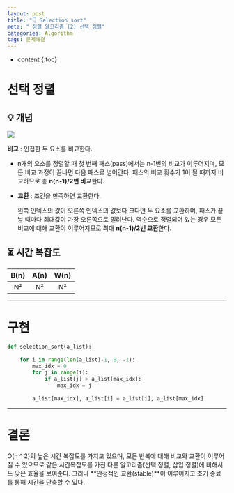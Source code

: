 ```yaml
---
layout: post
title: "👇 Selection sort"
meta: " 정렬 알고리즘 (2) 선택 정렬"
categories: Algorithm
tags: 문제해결
---
```




* content
{:toc}
# 선택 정렬

## 💡 개념

![](https://runestone.academy/runestone/books/published/pythonds3/_images/selectionsortnew.png)

**비교** : 인접한 두 요소를 비교한다.

- n개의 요소를 정렬할 때 첫 번째 패스(pass)에서는 n-1번의 비교가 이루어지며, 모든 비교 과정이 끝나면 다음 패스로 넘어간다. 패스의 비교 횟수가 1이 될 때까지 비교하므로 총 **n(n-1)/2번 비교**한다.

- **교환** : 조건을 만족하면 교환한다.

  왼쪽 인덱스의 값이 오른쪽 인덱스의 값보다 크다면 두 요소를 교환하며, 패스가 끝날 때마다 최대값이 가장 오른쪽으로 밀려난다. 역순으로 정렬되어 있는 경우 모든 비교에 대해 교환이 이루어지므로 최대 **n(n-1)/2번 교환**한다.

## ⏳ 시간 복잡도

| B(n) | A(n) | W(n) |
| :--: | :--: | :--: |
|  N²  |  N²  |  N²  |

---





# 구현

```python
def selection_sort(a_list):
    
    for i in range(len(a_list)-1, 0, -1):
        max_idx = 0
        for j in range(i):
            if a_list[j] > a_list[max_idx]:
                max_idx = j
        
        a_list[max_idx], a_list[i] = a_list[i], a_list[max_idx]
```

---





# 결론

O(n ^ 2)의 높은 시간 복잡도를 가지고 있으며, 모든 반복에 대해 비교와 교환이 이루어질 수 있으므로 같은 시간복잡도를 가진 다른 알고리즘(선택 정렬, 삽입 정렬)에 비해서도 낮은 효율을 보여준다. 그러나 **안정적인 교환(stable)**이 이루어지고 조기 종료를 통해 시간을 단축할 수 있다.

